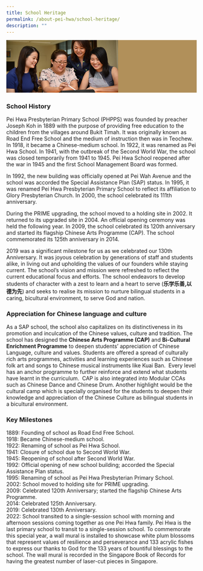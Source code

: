 ```yaml
---
title: School Heritage
permalink: /about-pei-hwa/school-heritage/
description: ""
---
```

![](/images/Website%20Banners%20Subpage/948x260%20masterhead%20-%20About%20Pei%20Hwa4.jpg)
### School History

Pei Hwa Presbyterian Primary School (PHPPS) was founded by preacher Joseph Koh in 1889 with the purpose of providing free education to the children from the villages around Bukit Timah. It was originally known as Road End Free School and the medium of instruction then was in Teochew.&nbsp; In 1918, it became a Chinese-medium school. In 1922, it was renamed as Pei Hwa School. In 1941, with the outbreak of the Second World War, the school was closed temporarily from 1941 to 1945. Pei Hwa School reopened after the war in 1945 and the first School Management Board was formed.

In 1992, the new building was officially opened at Pei Wah Avenue and the school was accorded the Special Assistance Plan (SAP) status. In 1995, it was renamed Pei Hwa Presbyterian Primary School to reflect its affiliation to Glory Presbyterian Church. In 2000, the school celebrated its 111th anniversary.&nbsp;

During the PRIME upgrading, the school moved to a holding site in 2002. It returned to its upgraded site in 2004. An official opening ceremony was held the following year. In 2009, the school celebrated its 120th anniversary and started its flagship Chinese Arts Programme (CAP). The school commemorated its 125th anniversary in 2014.

2019 was a significant milestone for us as we celebrated our 130th Anniversary. It was joyous celebration by generations of staff and students alike, in living out and upholding the values of our founders while staying current. The school’s vision and mission were refreshed to reflect the current educational focus and efforts. The school endeavors to develop students of character with a zest to learn and a heart to serve (**乐学乐善,以德为先**) and seeks to realise its mission to nurture bilingual students in a caring, bicultural environment, to serve God and nation.

### Appreciation for Chinese language and culture

As a SAP school, the school also capitalizes on its distinctiveness in its promotion and inculcation of the Chinese values, culture and tradition. The school has designed the&nbsp;**Chinese Arts Programme (CAP)**&nbsp;and&nbsp;**Bi-Cultural Enrichment Programme**&nbsp;to deepen students’ appreciation of Chinese Language, culture and values. Students are offered a spread of culturally rich arts programmes, activities and learning experiences such as Chinese folk art and songs to Chinese musical instruments like Kuai Ban.&nbsp; Every level has an anchor programme to further reinforce and extend what students have learnt in the curriculum.&nbsp; CAP is also integrated into Modular CCAs such as Chinese Dance and Chinese Drum.&nbsp;Another highlight would be the cultural camp which is specially organised for the students to deepen their knowledge and appreciation of the Chinese Culture as bilingual students in a bicultural environment.

  

  

### Key Milestones

1889: Founding of school as Road End Free School. <br>
1918: Became Chinese-medium school. <br>
1922: Renaming of school as Pei Hwa School. <br>
1941: Closure of school due to Second World War. <br>
1945: Reopening of school after Second World War. <br>
1992: Official opening of new school building; accorded the Special Assistance Plan status. <br>
1995: Renaming of school as Pei Hwa Presbyterian Primary School. <br>
2002: School moved to holding site for PRIME upgrading. <br>
2009: Celebrated 120th&nbsp;Anniversary; started the flagship Chinese Arts Programme. <br>
2014: Celebrated 125th&nbsp;Anniversary. <br>
2019: Celebrated 130th&nbsp;Anniversary. <br>
2022: School transited to a single-session school with morning and afternoon sessions coming together as one Pei Hwa family. Pei Hwa is the last primary school to transit to a single-session school. To commemorate this special year, a wall mural is installed to showcase white plum blossoms that represent values of resilience and perseverance and 133 acrylic fishes to express our thanks to God for the 133 years of bountiful blessings to the school. The wall mural is recorded in the Singapore Book of Records for having the greatest number of laser-cut pieces in Singapore.